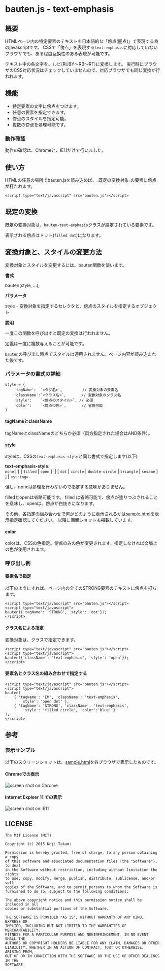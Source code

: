 bauten.js - text-emphasis
=========================

## 概要

HTMLページ内の特定要素のテキストを日本語的な「傍点(圏点)」で表現する為のjavascriptです。
CSSで「傍点」を表現する`text-emphasis`に対応していないブラウザでも、ある程度互換性のある表現が可能です。

テキスト中の各文字を、ルビ(RUBY～RB～RT)に変換します。
実行時にブラウザのCSS対応状況はチェックしていませんので、対応ブラウザでも同じ変換が行われます。

## 機能

* 特定要素の文字に傍点をつけます。
* 任意の要素を指定できます。
* 傍点のスタイルを指定可能。
* 複数の傍点を処理可能です。

### 動作確認

動作の確認は、Chromeと、IE11だけで行いました。

## 使い方

HTMLの任意の場所でbauten.jsを読み込めば、_既定の変換対象_の要素に傍点が打たれます。

```
<script type="text/javascript" src="bauten.js"></script>
```

## 既定の変換

既定の変換対象は、`bauten-text-emphasis`クラスが設定されている要素です。

表示される傍点はドット(`filled dot`)になります。

## 変換対象と、スタイルの変更方法

変換対象とスタイルを変更するには、bauten関数を使います。

__書式__

bauten(style, ...);

__パラメータ__

style - 変換対象を指定するセレクタと、傍点のスタイルを指定するオブジェクト

__説明__

一度この関数を呼び出すと既定の変換は行われません。

定義は一度に複数与えることが可能です。

`bauten`の呼び出し時点でスタイルは適用されません。ページ内容が読み込まれた後です。

### パラメータの書式の詳細

```
style = {
    'tagName':  `<タグ名>`,         // 変換対象の要素名
    'className':`<クラス名>`,       // 変換対象のクラス名
    'style':    `<傍点のスタイル>`, // 必須
    'color':    `<傍点の色>`,       // 省略可能
}
```

#### tagNameとclassName

tagNameとclassNameのどちらか必須（両方指定された場合はAND条件）。

#### style

styleは、CSSの`text-emphasis-style`と同じ書式で指定します(以下)

__text-emphasis-style:__  
`none` | [ [ `filled` | `open` ] || [ `dot` | `circle` | `double-circle` | `triangle` | `sesame` ] ] | `<string>`


但し、noneは処理を行わないので指定する意味がありません。

filledとopenは省略可能です。
filled は省略可能で、傍点が塗りつぶされることを意味し、openは、傍点が白抜きになります。

その他、各指定の組み合わせで何がどのように表示されるかは[sample.html](sample.html)を表示指定確認してください。
以降に画面ショットも掲載しています。

#### color

colorは、CSSの色指定。傍点のみの色が変更されます。指定しなければ文脈上の色が使用されます。

### 呼び出し例

#### 要素名で指定

以下のようにすれば、ページ内の全てのSTRONG要素のテキストに傍点を打ちます。

```
<script type="text/javascript" src="bauten.js"></script>
<script type="text/javascript">
bauten({'tagName': 'STRONG', 'style': 'dot'});
</script>
```

#### クラス名による指定

変換対象は、クラスで指定できます。

```
<script type="text/javascript" src="bauten.js"></script>
<script type="text/javascript">
bauten({'className': 'text-emphasis', 'style': 'open'});
</script>
```

#### 要素名とクラス名の組み合わせで指定する

```
<script type="text/javascript" src="bauten.js"></script>
<script type="text/javascript">
bauten(
    { 'tagName': 'EM', 'className': 'text-emphasis',
        style': 'open dot' },
    { 'tagName': 'STRONG', 'className': 'text-emphasis',
        'style': 'filled circle', 'color':'blue' }
);
</script>
```

## 参考


### 表示サンプル

以下のスクリーンショットは、[sample.html](sample.html)を各ブラウザで表示したものです。

#### Chromeでの表示

![screen shot on Chrome](doc/bauten-chrome.jpg)

#### Internet Exploer 11 での表示

![screen shot on IE11](doc/bauten-ie.jpg)

LICENSE
-------

```
The MIT License (MIT)

Copyright (c) 2015 Koji Takami

Permission is hereby granted, free of charge, to any person obtaining a copy
of this software and associated documentation files (the "Software"), to deal
in the Software without restriction, including without limitation the rights
to use, copy, modify, merge, publish, distribute, sublicense, and/or sell
copies of the Software, and to permit persons to whom the Software is
furnished to do so, subject to the following conditions:

The above copyright notice and this permission notice shall be included in all
copies or substantial portions of the Software.

THE SOFTWARE IS PROVIDED "AS IS", WITHOUT WARRANTY OF ANY KIND, EXPRESS OR
IMPLIED, INCLUDING BUT NOT LIMITED TO THE WARRANTIES OF MERCHANTABILITY,
FITNESS FOR A PARTICULAR PURPOSE AND NONINFRINGEMENT. IN NO EVENT SHALL THE
AUTHORS OR COPYRIGHT HOLDERS BE LIABLE FOR ANY CLAIM, DAMAGES OR OTHER
LIABILITY, WHETHER IN AN ACTION OF CONTRACT, TORT OR OTHERWISE, ARISING FROM,
OUT OF OR IN CONNECTION WITH THE SOFTWARE OR THE USE OR OTHER DEALINGS IN THE
SOFTWARE.
```
